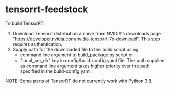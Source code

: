 # tensorrt-feedstock

To build TensorRT:

1. Download Tensorrt distribution archive from NVIDIA's downloads page 
"https://developer.nvidia.com/nvidia-tensorrt-7x-download". This step requires authentication. 
2. Supply path for the downloaded file to the build script using:
	- command line argument to build_package.py script 
   or
	- "local_src_dir" key in config/build-config.yaml file. 
The path supplied as command line argument takes higher priority over the 
path specified in the build-config.yaml.

NOTE:
Some parts of TensorRT do not currently work with Python 3.8.
